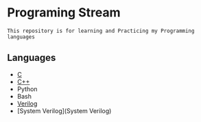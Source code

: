 # Programing Stream
`This repository is for learning and Practicing my Programming languages`
## Languages
-  [C](C) 
-  [C++](C++)
-  Python
-  Bash
-  [Verilog](Verilog)
-  [System Verilog](System Verilog)
